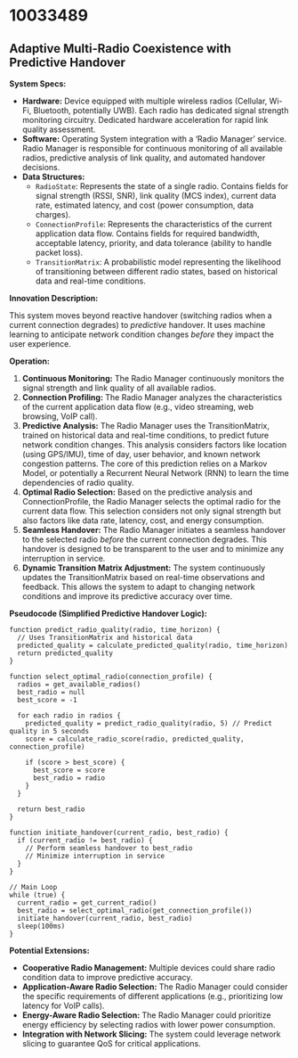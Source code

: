 # 10033489

## Adaptive Multi-Radio Coexistence with Predictive Handover

**System Specs:**

*   **Hardware:** Device equipped with multiple wireless radios (Cellular, Wi-Fi, Bluetooth, potentially UWB). Each radio has dedicated signal strength monitoring circuitry. Dedicated hardware acceleration for rapid link quality assessment.
*   **Software:** Operating System integration with a ‘Radio Manager’ service. Radio Manager is responsible for continuous monitoring of all available radios, predictive analysis of link quality, and automated handover decisions.
*   **Data Structures:**
    *   `RadioState`: Represents the state of a single radio. Contains fields for signal strength (RSSI, SNR), link quality (MCS index), current data rate, estimated latency, and cost (power consumption, data charges).
    *   `ConnectionProfile`: Represents the characteristics of the current application data flow. Contains fields for required bandwidth, acceptable latency, priority, and data tolerance (ability to handle packet loss).
    *   `TransitionMatrix`: A probabilistic model representing the likelihood of transitioning between different radio states, based on historical data and real-time conditions.

**Innovation Description:**

This system moves beyond reactive handover (switching radios when a current connection degrades) to *predictive* handover. It uses machine learning to anticipate network condition changes *before* they impact the user experience.

**Operation:**

1.  **Continuous Monitoring:** The Radio Manager continuously monitors the signal strength and link quality of all available radios.
2.  **Connection Profiling:** The Radio Manager analyzes the characteristics of the current application data flow (e.g., video streaming, web browsing, VoIP call).
3.  **Predictive Analysis:** The Radio Manager uses the TransitionMatrix, trained on historical data and real-time conditions, to predict future network condition changes. This analysis considers factors like location (using GPS/IMU), time of day, user behavior, and known network congestion patterns.  The core of this prediction relies on a Markov Model, or potentially a Recurrent Neural Network (RNN) to learn the time dependencies of radio quality.
4.  **Optimal Radio Selection:** Based on the predictive analysis and ConnectionProfile, the Radio Manager selects the optimal radio for the current data flow. This selection considers not only signal strength but also factors like data rate, latency, cost, and energy consumption.
5.  **Seamless Handover:** The Radio Manager initiates a seamless handover to the selected radio *before* the current connection degrades. This handover is designed to be transparent to the user and to minimize any interruption in service.
6.  **Dynamic Transition Matrix Adjustment:** The system continuously updates the TransitionMatrix based on real-time observations and feedback. This allows the system to adapt to changing network conditions and improve its predictive accuracy over time.

**Pseudocode (Simplified Predictive Handover Logic):**

```
function predict_radio_quality(radio, time_horizon) {
  // Uses TransitionMatrix and historical data
  predicted_quality = calculate_predicted_quality(radio, time_horizon)
  return predicted_quality
}

function select_optimal_radio(connection_profile) {
  radios = get_available_radios()
  best_radio = null
  best_score = -1

  for each radio in radios {
    predicted_quality = predict_radio_quality(radio, 5) // Predict quality in 5 seconds
    score = calculate_radio_score(radio, predicted_quality, connection_profile)

    if (score > best_score) {
      best_score = score
      best_radio = radio
    }
  }

  return best_radio
}

function initiate_handover(current_radio, best_radio) {
  if (current_radio != best_radio) {
    // Perform seamless handover to best_radio
    // Minimize interruption in service
  }
}

// Main Loop
while (true) {
  current_radio = get_current_radio()
  best_radio = select_optimal_radio(get_connection_profile())
  initiate_handover(current_radio, best_radio)
  sleep(100ms)
}
```

**Potential Extensions:**

*   **Cooperative Radio Management:** Multiple devices could share radio condition data to improve predictive accuracy.
*   **Application-Aware Radio Selection:** The Radio Manager could consider the specific requirements of different applications (e.g., prioritizing low latency for VoIP calls).
*   **Energy-Aware Radio Selection:** The Radio Manager could prioritize energy efficiency by selecting radios with lower power consumption.
*   **Integration with Network Slicing:**  The system could leverage network slicing to guarantee QoS for critical applications.